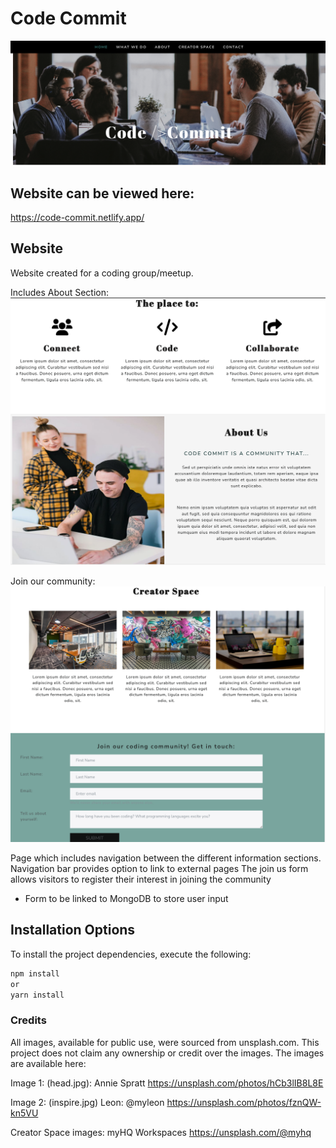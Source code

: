 # Code Commit 
![landing page](images/image1.png)

## Website can be viewed here:
https://code-commit.netlify.app/

## Website 
Website created for a coding group/meetup.

Includes About Section:
![about us](images/image2.png)

Join our community:
![Join us](images/image3.png)

Page which includes navigation between the different information sections. 
Navigation bar provides option to link to external pages
The join us form allows visitors to register their interest in joining the community

* Form to be linked to MongoDB to store user input

## Installation Options

To install the project dependencies, execute the following:
```jsx
npm install
or
yarn install
```

### Credits

All images, available for public use, were sourced from unsplash.com. This project does not claim any ownership or credit over the images. The images are available here:

Image 1: (head.jpg):
Annie Spratt
https://unsplash.com/photos/hCb3lIB8L8E

Image 2: (inspire.jpg)
Leon: @myleon
https://unsplash.com/photos/fznQW-kn5VU

Creator Space images:
myHQ Workspaces
https://unsplash.com/@myhq
